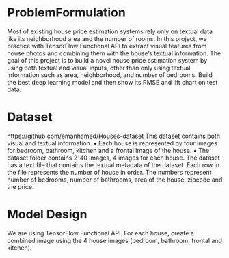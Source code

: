 # ProblemFormulation
Most of existing house price estimation systems rely only on textual data like its neighborhood area and the number of rooms. In this project, we practice with TensorFlow Functional API to extract visual features from house photos and combining them with the house’s textual information.
The goal of this project is to build a novel house price estimation system by using both textual and visual inputs, other than only using textual information such as area, neighborhood, and number of bedrooms.
Build the best deep learning model and then show its RMSE and lift chart on test data.

# Dataset
https://github.com/emanhamed/Houses-dataset
This dataset contains both visual and textual information.
• Each house is represented by four images for bedroom, bathroom, kitchen and a frontal image of the house.
• The dataset folder contains 2140 images, 4 images for each house.
The dataset has a text file that contains the textual metadata of the dataset. Each row in the file represents the number of house in order. The numbers represent number of bedrooms, number of bathrooms, area of the house, zipcode and the price.


# Model Design
We are using TensorFlow Functional API. For each house, create a combined image using the 4 house images (bedroom, bathroom, frontal and kitchen). 

 
